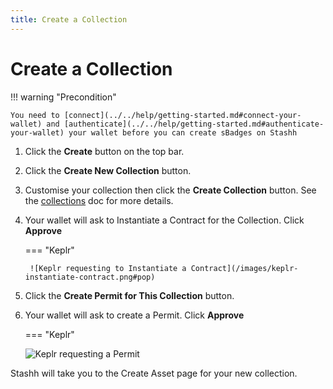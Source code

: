 ```yaml
---
title: Create a Collection
---
```


# Create a Collection

!!! warning "Precondition"

    You need to [connect](../../help/getting-started.md#connect-your-wallet) and [authenticate](../../help/getting-started.md#authenticate-your-wallet) your wallet before you can create sBadges on Stashh

1. Click the **Create** button on the top bar.
2. Click the **Create New Collection** button.
3. Customise your collection then click the **Create Collection** button. See the [collections](./collection-properties.md) doc for more details.
4. Your wallet will ask to Instantiate a Contract for the Collection. Click **Approve**

    === "Keplr"

        ![Keplr requesting to Instantiate a Contract](/images/keplr-instantiate-contract.png#pop)

5. Click the **Create Permit for This Collection** button.
6. Your wallet will ask to create a Permit. Click **Approve**

    === "Keplr"

    ![Keplr requesting a Permit](/images/keplr-query-permit.png#pop)

Stashh will take you to the Create Asset page for your new collection.